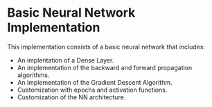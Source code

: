# Basic Neural Network Implementation

This implementation consists of a basic neural network that includes:

- An implentation of a Dense Layer.
- An implementation of the backward and forward propagation algorithms.
- An implementation of the Gradient Descent Algorithm.
- Customization with epochs and activation functions.
- Customization of the NN architecture.

